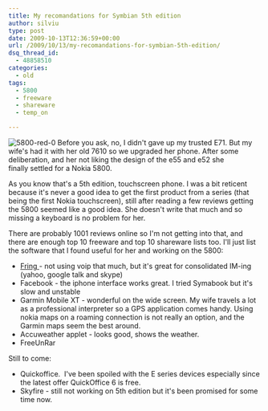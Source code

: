 ```yaml
---
title: My recomandations for Symbian 5th edition
author: silviu
type: post
date: 2009-10-13T12:36:59+00:00
url: /2009/10/13/my-recomandations-for-symbian-5th-edition/
dsq_thread_id:
  - 48858510
categories:
  - old
tags:
  - 5800
  - freeware
  - shareware
  - temp_on

---
```

![5800-red-0](/blog/images/2009/5800-red-0-142x300.jpg) Before you ask, no, I didn't gave up my trusted E71. But my wife's had it with her old 7610 so we upgraded her phone. After some deliberation, and her not liking the design of the e55 and e52 she finally settled for a Nokia 5800.

As you know that's a 5th edition, touchscreen phone. I was a bit reticent because it's never a good idea to get the first product from a series (that being the first Nokia touchscreen), still after reading a few reviews getting the 5800 seemed like a good idea. She doesn't write that much and so missing a keyboard is no problem for her.

There are probably 1001 reviews online so I'm not getting into that, and there are enough top 10 freeware and top 10 shareware lists too. I'll just list the software that I found useful for her and working on the 5800:

  * <a href="http://www.fring.com/" target="_blank" rel="noopener">Fring </a>- not using voip that much, but it's great for consolidated IM-ing (yahoo, google talk and skype)
  * Facebook - the iphone interface works great. I tried Symabook but it's slow and unstable
  * Garmin Mobile XT - wonderful on the wide screen. My wife travels a lot as a professional interpreter so a GPS application comes handy. Using nokia maps on a roaming connection is not really an option, and the Garmin maps seem the best around.
  * Accuweather applet - looks good, shows the weather.
  * FreeUnRar

Still to come:

  * Quickoffice.  I've been spoiled with the E series devices especially since the latest offer QuickOffice 6 is free.
  * Skyfire - still not working on 5th edition but it's been promised for some time now.
